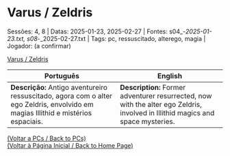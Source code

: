 
# Varus / Zeldris

Sessões: 4, 8 | Datas: 2025-01-23, 2025-02-27 | Fontes: s04_-_2025-01-23.txt, s08_-_2025-02-27.txt | Tags: pc, ressuscitado, alterego, magia | Jogador: (a confirmar)

[Varus / Zeldris](varus_zeldris.png)

| Português | English |
|-----------|---------|
| **Descrição:** Antigo aventureiro ressuscitado, agora com o alter ego Zeldris, envolvido em magias Illithid e mistérios espaciais. | **Description:** Former adventurer resurrected, now with the alter ego Zeldris, involved in Illithid magics and space mysteries. |

[(Voltar a PCs / Back to PCs)](pcs.md)  
[(Voltar à Página Inicial / Back to Home Page)](home.md)

